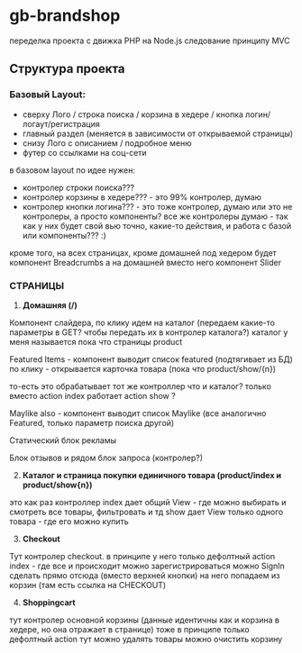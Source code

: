 # gb-brandshop
переделка проекта с движка PHP на Node.js
следование принципу MVC

## Структура проекта

### Базовый Layout:
- сверху Лого / строка поиска / корзина в хедере / кнопка логин/логаут/регистрация
- главный раздел (меняется в зависимости от открываемой страницы)
- снизу Лого с описанием / подробное меню
- футер со ссылками на соц-сети

в базовом layout по идее нужен:
- контролер строки поиска???
- контролер корзины в хедере??? - это 99% контролер, думаю
- контролер кнопки логина??? - это тоже контролер, думаю
или это не контролеры, а просто компоненты?
все же контролеры думаю - так как у них будет свой вью точно, какие-то действия, и работа с базой
или компоненты??? :)

кроме того, на всех страницах, кроме домашней под хедером будет компонент Breadcrumbs
а на домашней вместо него компонент Slider

### СТРАНИЦЫ

1. **Домашняя (/)**

Компонент слайдера, по клику идем на каталог (передаем какие-то параметры в GET? чтобы передать их в контролер каталога?)
каталог у меня называется пока что страницы product

Featured Items - компонент выводит список featured (подтягивает из БД)
по клику - открывается карточка товара (пока что product/show/{n})

то-есть это обрабатывает тот же контроллер что и каталог? только вместо action index работает action show ?

Maylike also - компонент выводит список Maylike (все аналогично Featured, только параметр поиска другой)

Статический блок рекламы

Блок отзывов и рядом блок запроса (контролер?)

2. **Каталог и страница покупки единичного товара (product/index и product/show{n})**

это как раз контроллер
index дает общий View - где можно выбирать и смотреть все товары, фильтровать и тд
show дает View только одного товара - где его можно купить

3. **Checkout**

Тут контролер checkout. в принципе у него только дефолтный action
index - где все и происходит
можно зарегистрироваться
можно SignIn сделать прямо отсюда (вместо верхней кнопки)
на него попадаем из корзин (там есть ссылка на CHECKOUT)

4. **Shoppingcart**

тут контролер основной корзины (данные идентичны как и корзина в хедере, но она отражает в странице)
тоже в принципе только дефолтный action
тут можно удалять товары
можно очистить корзину
